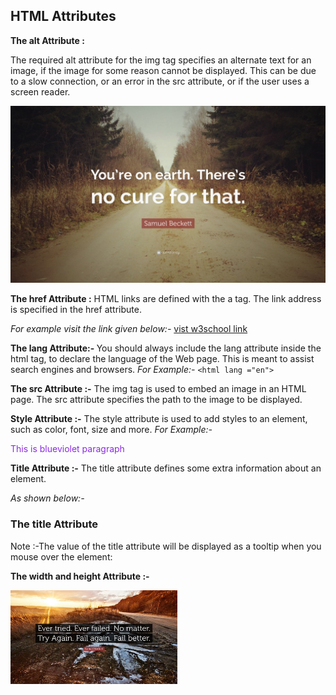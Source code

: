## HTML Attributes

<b> The alt Attribute : </b>
    <p>The required alt attribute for the img tag specifies an alternate text for an image, if the image for some reason cannot be displayed. This can be due to a slow connection, or an error in the src attribute, or if the user uses a screen reader.</p>
   <img src="/images\Quotefancy-82356-3840x2160.jpg" alt="samuel beckett">

<b>The href Attribute :</b>
HTML links are defined with the a tag. The link address is specified in the href attribute.

*For example visit the link given below:-*
<a href ="https://www.w3schools.com">vist w3school link</a>

<b> The lang Attribute:- </b>
You should always include the lang attribute inside the  html tag, to declare the language of the Web page. This is meant to assist search engines and browsers.
*For Example:-*
`<html lang ="en">`

<b>The src Attribute :-</b>
The img tag is used to embed an image in an HTML page. The src attribute specifies the path to the image to be displayed.

<b>Style Attribute :-</b>
The style attribute is used to add styles to an element, such as color, font, size and more.
*For Example:-*
 <p style = "color :blueviolet">This is blueviolet paragraph</p>
 
 <b> Title Attribute :-</b>
The title attribute defines some extra information about an element.

*As shown below:-*
<h3 title ="I'm header">The title Attribute</h2>

Note :-The value of the title attribute will be displayed as a tooltip when you mouse over the element:
        
<b>The width and height Attribute :- </b>

<img src = "/images\Quotefancy-206645-3840x2160.jpg" height = "150px">
